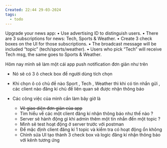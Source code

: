 ```yaml
---
Created: 22:44 29-03-2024
tags:
  - todo
---
```


Upgrade your news app: 
	• Use advertising ID to distinguish users. 
	• There are 3 subscriptions for news: Tech, Sports & Weather. 
	• Create 3 check boxes on the UI for those subscriptions. 
	• The broadcast message will be included “topic” (tech/sports/weather).
	• Users who pick “Tech” will receive Tech msg, the same goes to Sports & Weather.


Hôm nay mình sẽ làm một cái app push notification đơn giản như trên 
- Nó sẽ có 3 ô check box để người dùng tích chọn 
- Khi chọn ô có chủ đề nào Sport , Tech , Weather thì khi có tin nhắn gửi , các client nào đăng kí chủ đề liên quan sẽ được nhận thông báo 



- Các công việc của mình cần làm bây giờ là 
	- ~~Vẽ giao diện đơn giản của app~~
	- Tìm hiểu về các một client đăng kí nhận thông báo như thế nào ?
	- Server sẽ hành động gì khi admin thêm một tin nhắn đến một topic ?
	- Mình sẽ test hoạt động ở server trước với postman
	- Để mặc định client đăng kí 1 topic và kiểm tra có hoạt động ổn không
	- Chỉnh sửa UI tạo thành 3 check box và logic đăng kí nhận thông báo với kênh tương ứng 